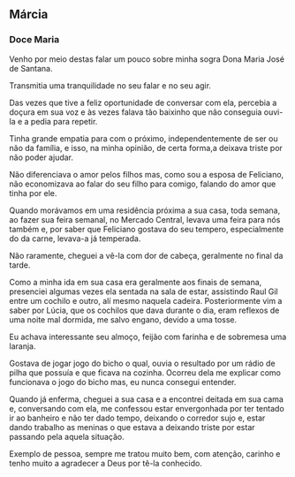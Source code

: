 ## Márcia

### Doce Maria

Venho por meio destas falar um pouco sobre minha sogra Dona Maria José de Santana.

Transmitia uma tranquilidade no seu falar e no seu agir.

Das vezes que tive a feliz oportunidade de conversar com ela, percebia a doçura em sua voz e às vezes falava tão baixinho que não conseguia ouvi-la e a pedia para repetir.

Tinha grande empatia para com o próximo, independentemente de ser ou não da família, e isso, na minha opinião, de certa forma,a deixava triste por não poder ajudar.

Não diferenciava o amor pelos filhos mas, como sou a esposa de Feliciano, não economizava ao falar do seu filho para comigo, falando do amor que tinha por ele.

Quando morávamos em uma residência próxima a sua casa, toda semana, ao fazer sua feira semanal, no Mercado Central, levava uma feira para nós também e, por saber que Feliciano gostava do seu tempero, especialmente do da carne, levava-a já temperada.

Não raramente, cheguei a vê-la com dor de cabeça, geralmente no final da tarde.

Como a minha ida em sua casa era geralmente aos finais de semana, presenciei algumas vezes ela sentada na sala de estar, assistindo Raul Gil entre um cochilo e outro, alí mesmo naquela cadeira. Posteriormente vim a saber por Lúcia, que os cochilos que dava durante o dia, eram reflexos de uma noite mal dormida, me salvo engano, devido a uma tosse.

Eu achava interessante seu almoço, feijão com farinha e de sobremesa uma laranja.

Gostava de jogar jogo do bicho o qual, ouvia o resultado por um rádio de pilha que possuía e que ficava na cozinha. Ocorreu dela me explicar como funcionava o jogo do bicho mas, eu nunca consegui entender.

Quando já enferma, cheguei a sua casa e a encontrei deitada em sua cama e, conversando com ela, me confessou estar envergonhada por ter tentado ir ao banheiro e não ter dado tempo, deixando o corredor sujo e, estar dando trabalho as meninas o que estava a deixando triste por estar passando pela aquela situação.

Exemplo de pessoa, sempre me tratou muito bem,  com atenção, carinho e tenho muito a agradecer a Deus por tê-la conhecido.
